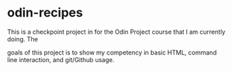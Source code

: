 # odin-recipes
This is a checkpoint project in for the 
Odin Project course that I am currently doing. The

goals of this project is to show my competency in basic HTML, command line interaction,
and 
git/Github usage. 
